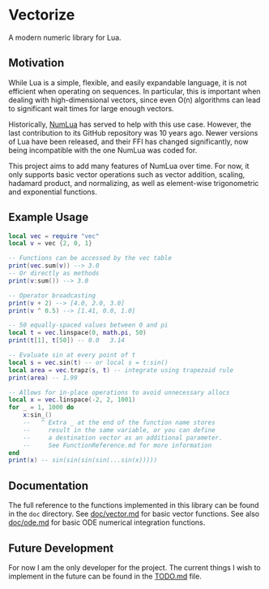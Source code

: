 # Vectorize

A modern numeric library for Lua.

## Motivation

While Lua is a simple, flexible, and easily expandable language, it is not
efficient when operating on sequences. In particular, this is important
when dealing with high-dimensional vectors, since even O(n) algorithms can
lead to significant wait times for large enough vectors.

Historically, [NumLua](https://github.com/carvalho/numlua) has served to
help with this use case. However, the last contribution to its GitHub
repository was 10 years ago. Newer versions of Lua have been released, and
their FFI has changed significantly, now being incompatible with the one
NumLua was coded for.

This project aims to add many features of NumLua over time. For now, it
only supports basic vector operations such as vector addition, scaling,
hadamard product, and normalizing, as well as element-wise trigonometric
and exponential functions.

## Example Usage

```lua
local vec = require "vec"
local v = vec {2, 0, 1}

-- Functions can be accessed by the vec table
print(vec.sum(v)) --> 3.0
-- Or directly as methods
print(v:sum()) --> 3.0

-- Operator broadcasting
print(v + 2) --> [4.0, 2.0, 3.0]
print(v ^ 0.5) --> [1.41, 0.0, 1.0]

-- 50 equally-spaced values between 0 and pi
local t = vec.linspace(0, math.pi, 50)
print(t[1], t[50]) -- 0.0   3.14

-- Evaluate sin at every point of t
local s = vec.sin(t) -- or local s = t:sin()
local area = vec.trapz(s, t) -- integrate using trapezoid rule
print(area) -- 1.99

-- Allows for in-place operations to avoid unnecessary allocs
local x = vec.linspace(-2, 2, 1001)
for _ = 1, 1000 do
    x:sin_()
    --   ^ Extra _ at the end of the function name stores
    --     result in the same variable, or you can define
    --     a destination vector as an additional parameter.
    --     See FunctionReference.md for more information
end
print(x) -- sin(sin(sin(sin(...sin(x)))))
```

## Documentation

The full reference to the functions implemented in this library can be found in
the `doc` directory. See [doc/vector.md](doc/vector.md) for basic vector
functions. See also [doc/ode.md](doc/ode.md) for basic ODE numerical
integration functions.

## Future Development

For now I am the only developer for the project. The current things I wish to
implement in the future can be found in the [TODO.md](TODO.md) file.
